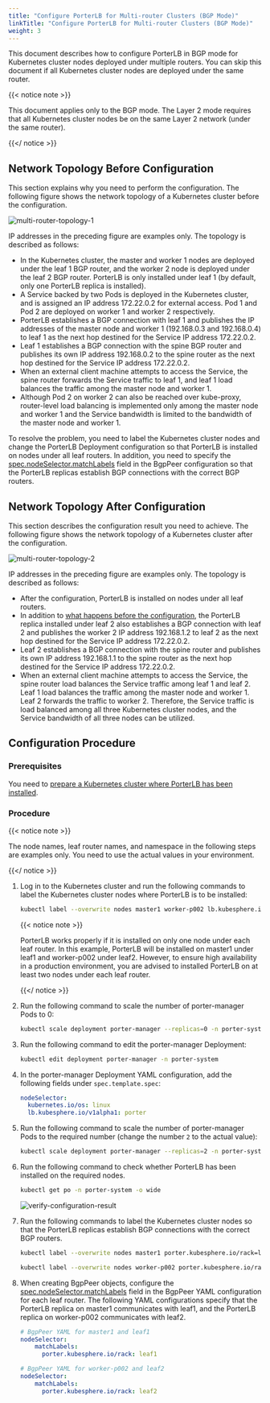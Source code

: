 ```yaml
---
title: "Configure PorterLB for Multi-router Clusters (BGP Mode)"
linkTitle: "Configure PorterLB for Multi-router Clusters (BGP Mode)"
weight: 3
---
```


This document describes how to configure PorterLB in BGP mode for Kubernetes cluster nodes deployed under multiple routers. You can skip this document if all Kubernetes cluster nodes are deployed under the same router.

{{< notice note >}}

This document applies only to the BGP mode. The Layer 2 mode requires that all Kubernetes cluster nodes be on the same Layer 2 network (under the same router).

{{</ notice >}}

## Network Topology Before Configuration

This section explains why you need to perform the configuration. The following figure shows the network topology of a Kubernetes cluster before the configuration.

![multi-router-topology-1](/images/docs/getting-started/configuration/configure-porter-for-multi-router-clusters/multi-router-topology-1.jpg)

IP addresses in the preceding figure are examples only. The topology is described as follows:

* In the Kubernetes cluster, the master and worker 1 nodes are deployed under the leaf 1 BGP router, and the worker 2 node is deployed under the leaf 2 BGP router. PorterLB is only installed under leaf 1 (by default, only one PorterLB replica is installed).
* A Service backed by two Pods is deployed in the Kubernetes cluster, and is assigned an IP address 172.22.0.2 for external access. Pod 1 and Pod 2 are deployed on worker 1 and worker 2 respectively.
* PorterLB establishes a BGP connection with leaf 1 and publishes the IP addresses of the master node and worker 1 (192.168.0.3 and 192.168.0.4) to leaf 1 as the next hop destined for the Service IP address 172.22.0.2.
*  Leaf 1 establishes a BGP connection with the spine BGP router and publishes its own IP address 192.168.0.2 to the spine router as the next hop destined for the Service IP address 172.22.0.2.
* When an external client machine attempts to access the Service, the spine router forwards the Service traffic to leaf 1, and leaf 1 load balances the traffic among the master node and worker 1.
* Although Pod 2 on worker 2 can also be reached over kube-proxy, router-level load balancing is implemented only among the master node and worker 1 and the Service bandwidth is limited to the bandwidth of the master node and worker 1.

To resolve the problem, you need to label the Kubernetes cluster nodes and change the PorterLB Deployment configuration so that PorterLB is installed on nodes under all leaf routers. In addition, you need to specify the [spec.nodeSelector.matchLabels](/docs/getting-started/configuration/configure-porter-in-bgp-mode/#configure-peer-bgp-properties-using-bgppeer) field in the BgpPeer configuration so that the PorterLB replicas establish BGP connections with the correct BGP routers.

## Network Topology After Configuration

This section describes the configuration result you need to achieve. The following figure shows the network topology of a Kubernetes cluster after the configuration.

![multi-router-topology-2](/images/docs/getting-started/configuration/configure-porter-for-multi-router-clusters/multi-router-topology-2.jpg)

IP addresses in the preceding figure are examples only. The topology is described as follows:

* After the configuration, PorterLB is installed on nodes under all leaf routers.
* In addition to [what happens before the configuration](#network-topology-before-configuration), the PorterLB replica installed under leaf 2 also establishes a BGP connection with leaf 2 and publishes the worker 2 IP address 192.168.1.2 to leaf 2 as the next hop destined for the Service IP address 172.22.0.2.
* Leaf 2 establishes a BGP connection with the spine router and publishes its own IP address 192.168.1.1 to the spine router as the next hop destined for the Service IP address 172.22.0.2.
* When an external client machine attempts to access the Service, the spine router load balances the Service traffic among leaf 1 and leaf 2. Leaf 1 load balances the traffic among the master node and worker 1. Leaf 2 forwards the traffic to worker 2. Therefore, the Service traffic is load balanced among all three Kubernetes cluster nodes, and the Service bandwidth of all three nodes can be utilized.

## Configuration Procedure

### Prerequisites

You need to [prepare a Kubernetes cluster where PorterLB has been installed](/docs/getting-started/installation/).

### Procedure

{{< notice note >}}

The node names, leaf router names, and namespace in the following steps are examples only. You need to use the actual values in your environment.

{{</ notice >}}

1. Log in to the Kubernetes cluster and run the following commands to label the Kubernetes cluster nodes where PorterLB is to be installed:

   ```bash
   kubectl label --overwrite nodes master1 worker-p002 lb.kubesphere.io/v1alpha1=porter
   ```

   {{< notice note >}}

   PorterLB works properly if it is installed on only one node under each leaf router. In this example, PorterLB will be installed on master1 under leaf1 and worker-p002 under leaf2. However, to ensure high availability in a production environment, you are advised to installed PorterLB on at least two nodes under each leaf router.

   {{</ notice >}}

2. Run the following command to scale the number of porter-manager Pods to 0:

   ```bash
   kubectl scale deployment porter-manager --replicas=0 -n porter-system
   ```

3. Run the following command to edit the porter-manager Deployment:

   ```bash
   kubectl edit deployment porter-manager -n porter-system
   ```

4. In the porter-manager Deployment YAML configuration, add the following fields under `spec.template.spec`:

   ```yaml
   nodeSelector:
     kubernetes.io/os: linux
     lb.kubesphere.io/v1alpha1: porter
   ```
   
5. Run the following command to scale the number of porter-manager Pods to the required number (change the number `2` to the actual value):

   ```bash
   kubectl scale deployment porter-manager --replicas=2 -n porter-system
   ```

6. Run the following command to check whether PorterLB has been installed on the required nodes.

   ```bash
   kubectl get po -n porter-system -o wide
   ```
   
   ![verify-configuration-result](/images/docs/getting-started/configuration/configure-porter-for-multi-router-clusters/verify-configuration-result.jpg)

7. Run the following commands to label the Kubernetes cluster nodes so that the PorterLB replicas establish BGP connections with the correct BGP routers.

   ```bash
   kubectl label --overwrite nodes master1 porter.kubesphere.io/rack=leaf1
   ```

   ```bash
   kubectl label --overwrite nodes worker-p002 porter.kubesphere.io/rack=leaf2
   ```

8. When creating BgpPeer objects, configure the [spec.nodeSelector.matchLabels](/docs/getting-started/configuration/configure-porter-in-bgp-mode/#configure-peer-bgp-properties-using-bgppeer) field in the BgpPeer YAML configuration for each leaf router. The following YAML configurations specify that the PorterLB replica on master1 communicates with leaf1, and the PorterLB replica on worker-p002 communicates with leaf2. 

   ```yaml
   # BgpPeer YAML for master1 and leaf1
   nodeSelector:
       matchLabels:
         porter.kubesphere.io/rack: leaf1
   ```
   
   ```yaml
   # BgpPeer YAML for worker-p002 and leaf2
   nodeSelector:
       matchLabels:
         porter.kubesphere.io/rack: leaf2
   ```
   
   




